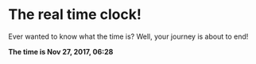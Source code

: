 # The real time clock!

Ever wanted to know what the time is? Well, your journey is about to end!

**The time is Nov 27, 2017, 06:28**